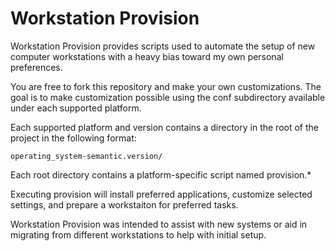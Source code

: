 Workstation Provision
=====================

Workstation Provision provides scripts used to 
automate the setup of new computer workstations 
with a heavy bias toward my own personal 
preferences.

You are free to fork this repository and make your 
own customizations. The goal is to make customization 
possible using the conf subdirectory available under 
each supported platform.

Each supported platform and version contains 
a directory in the root of the project in the
following format:

	operating_system-semantic.version/

Each root directory contains a platform-specific 
script named provision.*

Executing provision will install preferred applications,
customize selected settings, and prepare a workstaiton
for preferred tasks.

Workstation Provision was intended to assist with new
systems or aid in migrating from different workstations
to help with initial setup.
